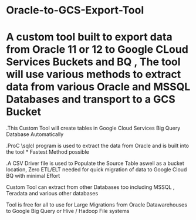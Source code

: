 # Oracle-to-GCS-Export-Tool
# A custom tool built to export data from Oracle 11 or 12 to Google CLoud Services Buckets and BQ , The tool will use various methods to extract data from various Oracle and MSSQL Databases and transport to a GCS Bucket

.This Custom Tool will create tables in Google Cloud Services Big Query Database Automatically

.ProC \sqlcl program is used to extract the data from Oracle and is built into the tool * Fastest Method possible

.A CSV Driver file is used to Populate the Source Table aswell as a bucket location, Zero ETL/ELT needed for quick migration of data
to Google Cloud BQ with minimal Effort

Custom Tool can extract from other Databases too including MSSQL , Teradata and various other databases

Tool is free for all to use for Large Migrations from Oracle Datawarehouses to Google Big Query or Hive / Hadoop File systems

